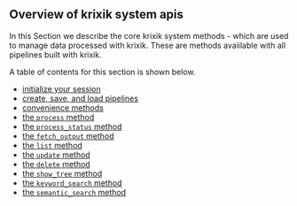 ## Overview of krixik system apis

In this Section we describe the core krixik system methods -  which are used to manage data processed with krixik.  These are methods avaiilable with all pipelines built with krixik.

A table of contents for this section is shown below.

- [initialize your session](system/initialize.md)
- [create, save, and load pipelines](system/create_save_load.md)
- [convenience methods](system/convenience_methods.md)
- [the `process` method](system/process.md)
- [the `process_status` method](system/process_status.md)
- [the `fetch_output` method](system/fetch_output.md)
- [the `list` method](system/list.md)
- [the `update` method](system/update.md)
- [the `delete` method](system/delete.md)
- [the `show_tree` method](system/show_tree.md)
- [the `keyword_search` method](system/keyword_search.md)
- [the `semantic_search` method](system/semantic_search.md)

